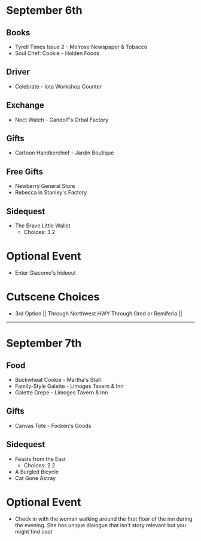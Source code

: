 # September 6th
## Books
- Tyrell Times Issue 2 - Melrose Newspaper & Tobacco
- Soul Chef: Cookie - Holden Foods
## Driver
- Celebrate - Iota Workshop Counter
## Exchange
- Noct Watch - Gandolf's Orbal Factory
## Gifts
- Cartoon Handkerchief - Jardin Boutique
## Free Gifts
- Newberry General Store
- Rebecca in Stanley's Factory
## Sidequest
- The Brave Little Wallet
  - Choices: 3 2
# Optional Event
- Enter Giacomo's hideout
# Cutscene Choices
- 3rd Option || Through Northwest HWY Through Ored or Remiferia ||
----------------------------------------------------------------------------------
# September 7th
## Food
- Buckwheat Cookie - Martha's Stall
- Family-Style Galette - Limoges Tavern & Inn
- Galette Crepe - Limoges Tavern & Inn
## Gifts
- Canvas Tote - Focken's Goods
## Sidequest
- Feasts from the East
  - Choices: 2 2
- A Burgled Bicycle
- Cat Gone Astray
# Optional Event
- Check in with the woman walking around the first floor of the inn during the evening. She has unique dialogue that isn't story relevant but you might find cool